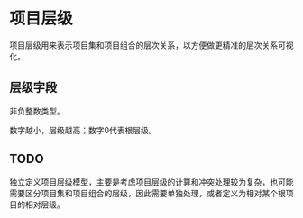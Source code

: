 # 项目层级

项目层级用来表示项目集和项目组合的层次关系，以方便做更精准的层次关系可视化。

## 层级字段

非负整数类型。

数字越小，层级越高；数字0代表根层级。


## TODO 

独立定义项目层级模型，主要是考虑项目层级的计算和冲突处理较为复杂，也可能需要区分项目集和项目组合的层级，因此需要单独处理，或者定义为相对某个根项目的相对层级。
